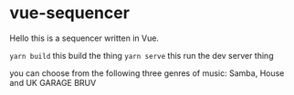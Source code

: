# vue-sequencer

Hello this is a sequencer written in Vue.

`yarn build` this build the thing
`yarn serve` this run the dev server thing

you can choose from the following three genres of music: Samba, House and UK GARAGE BRUV
